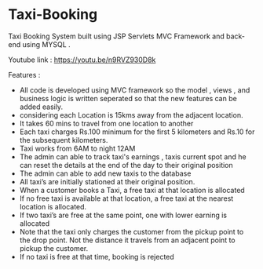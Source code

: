 # Taxi-Booking
Taxi Booking System built using JSP Servlets MVC Framework and back-end using MYSQL .

Youtube link : https://youtu.be/n9RVZ930D8k

Features : 
- All code is developed using MVC framework so the model , views , and business logic is written seperated so that the new features can be added easily.
- considering each Location is 15kms away from the adjacent location.
- It takes 60 mins to travel from one location to another
- Each taxi charges Rs.100 minimum for the first 5 kilometers and Rs.10 for the subsequent kilometers.
- Taxi works from 6AM to night 12AM
- The admin can able to track taxi's earnings , taxis current spot and he can reset the details at the end of the day to their original position
- The admin can able to add new taxis to the database
- All taxi’s are initially stationed at their original position.
- When a customer books a Taxi, a free taxi at that location is allocated
- If no free taxi is available at that location, a free taxi at the nearest location is allocated.
- If two taxi’s are free at the same point, one with lower earning is allocated
- Note that the taxi only charges the customer from the pickup point to the drop point. Not the distance it travels from an adjacent point to pickup the customer.
- If no taxi is free at that time, booking is rejected
